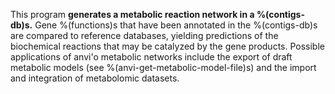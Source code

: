 This program **generates a metabolic reaction network in a %(contigs-db)s.** Gene %(functions)s that have been annotated in the %(contigs-db)s are compared to reference databases, yielding predictions of the biochemical reactions that may be catalyzed by the gene products. Possible applications of anvi'o metabolic networks include the export of draft metabolic models (see %(anvi-get-metabolic-model-file)s) and the import and integration of metabolomic datasets.
